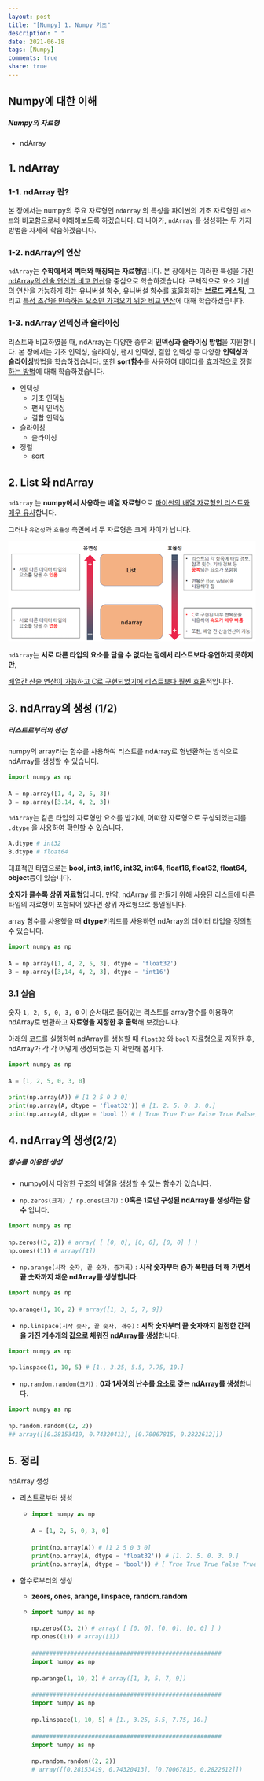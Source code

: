 ```yaml
---
layout: post
title: "[Numpy] 1. Numpy 기초"
description: " "
date: 2021-06-18
tags: [Numpy]
comments: true
share: true
---
```



## Numpy에 대한 이해

##### Numpy의 자료형

- ndArray





## 1. ndArray

### 1-1. ndArray 란?

본 장에서는 numpy의 주요 자료형인 `ndArray` 의 특성을 파이썬의 기초 자료형인 `리스트`와 비교함으로써 이해해보도록 하겠습니다. 더 나아가, `ndArray` 를 생성하는 두 가지 방법을 자세히 학습하겠습니다.



### 1-2. ndArray의 연산

`ndArray`는 **수학에서의 벡터와 매칭되는 자료형**입니다. 본 장에서는 이러한 특성을 가진 <u>ndArray의 산술 연산과 비교 연산</u>을 중심으로 학습하겠습니다. 구체적으로 요소 기반의 연산을 가능하게 하는 유니버셜 함수, 유니버설 함수를 효율화하는 **브로드 캐스팅**, 그리고 <u>특정 조건을 만족하는 요소만 가져오기 위한 비교 연산</u>에 대해 학습하겠습니다.



### 1-3. ndArray 인덱싱과 슬라이싱

리스트와 비교하였을 때, ndArray는 다양한 종류의 **인덱싱과 슬라이싱 방법**을 지원합니다. 본 장에서는 기초 인덱싱, 슬라이싱, 팬시 인덱싱, 결합 인덱싱 등 다양한 **인덱싱과 슬라이싱**방법을 학습하겠습니다. 또한 **sort함수**를 사용하여 <u>데이터를 효과적으로 정렬하는 방법</u>에 대해 학습하겠습니다.



- 인덱싱
  - 기초 인덱싱
  - 팬시 인덱싱
  - 결합 인덱싱
- 슬라이싱
  - 슬라이싱
- 정렬
  - sort



## 2. List 와 ndArray

`ndArray` 는 **numpy에서 사용하는 배열 자료형**으로 <u>파이썬의 배열 자료형인 리스트와 매우 유사</u>합니다. 

그러나 `유연성`과 `효율성` 측면에서 두 자료형은 크게 차이가 납니다.

![image-20200820164621405](images/image-20200820164621405.png)



`ndArray`는 **서로 다른 타입의 요소를 담을 수 없다는 점에서 리스트보다 유연하지 못하지만,** 

<u>배열간 산술 연산이 가능하고 C로 구현되었기에 리스트보다 훨씬 효율</u>적입니다.





## 3. ndArray의 생성 (1/2)

##### 리스트로부터의 생성

numpy의 array라는 함수를 사용하여 리스트를 ndArray로 형변환하는 방식으로 ndArray를 생성할 수 있습니다.



```python
import numpy as np

A = np.array([1, 4, 2, 5, 3])
B = np.array([3.14, 4, 2, 3])
```



`ndArray`는 같은 타입의 자료형만 요소를 받기에, 어떠한 자료형으로 구성되었는지를 `.dtype` 을 사용하여 확인할 수 있습니다.



```python
A.dtype # int32
B.dtype # float64
```



대표적인 타입으로는 **bool, int8, int16, int32, int64, float16, float32, float64, object**등이 있습니다.

**숫자가 클수록 상위 자료형**입니다. 만약, ndArray 를 만들기 위해 사용된 리스트에 다른 타입의 자료형이 포함되어 있다면 상위 자료형으로 통일됩니다.



array 함수를 사용했을 때 **dtype**키워드를 사용하면 ndArray의 데이터 타입을 정의할 수 있습니다.

```python
import numpy as np

A = np.array([1, 4, 2, 5, 3], dtype = 'float32')
B = np.array([3,14, 4, 2, 3], dtype = 'int16')
```





### 3.1 실습

숫자 `1, 2, 5, 0, 3, 0` 이 순서대로 들어있는 리스트를 array함수를 이용하여 ndArray로 변환하고 **자료형을 지정한 후 출력**해 보겠습니다.



아래의 코드를 실행하여 ndArray를 생성할 때 `float32` 와 `bool` 자료형으로 지정한 후, 
ndArray가 각 각 어떻게 생성되었는 지 확인해 봅시다.

```python
import numpy as np

A = [1, 2, 5, 0, 3, 0]

print(np.array(A)) # [1 2 5 0 3 0]
print(np.array(A, dtype = 'float32')) # [1. 2. 5. 0. 3. 0.]
print(np.array(A, dtype = 'bool')) # [ True True True False True False]
```





## 4. ndArray의 생성(2/2)

##### 함수를 이용한 생성



- numpy에서 다양한 구조의 배열을 생성할 수 있는 함수가 있습니다.

- `np.zeros(크기) / np.ones(크기)`  : **0혹은 1로만 구성된 ndArray를 생성하는 함수** 입니다.

```python
import numpy as np

np.zeros((3, 2)) # array( [ [0, 0], [0, 0], [0, 0] ] )
np.ones((1)) # array([1])
```



- `np.arange(시작 숫자, 끝 숫자, 증가폭)` : **시작 숫자부터 증가 폭만큼 더 해 가면서 끝 숫자까지 채운 ndArray를 생성합니다.**

```python
import numpy as np

np.arange(1, 10, 2) # array([1, 3, 5, 7, 9])
```



- `np.linspace(시작 숫자, 끝 숫자, 개수)` : **시작 숫자부터 끝 숫자까지 일정한 간격을 가진 개수개의 값으로 채워진 ndArray를 생성**합니다.

```python
import numpy as np

np.linspace(1, 10, 5) # [1., 3.25, 5.5, 7.75, 10.]
```





- `np.random.random(크기)` : **0과 1사이의 난수를 요소로 갖는 ndArray를 생성**합니다.

```python
import numpy as np

np.random.random((2, 2))
## array([[0.28153419, 0.74320413], [0.70067815, 0.2822612]])
```





## 5. 정리

ndArray 생성

- 리스트로부터 생성

  - ```python
    import numpy as np
    
    A = [1, 2, 5, 0, 3, 0]
    
    print(np.array(A)) # [1 2 5 0 3 0]
    print(np.array(A, dtype = 'float32')) # [1. 2. 5. 0. 3. 0.]
    print(np.array(A, dtype = 'bool')) # [ True True True False True False]
    ```

    

- 함수로부터의 생성

  - **zeors, ones, arange, linspace, random.random**

  - ```python
    import numpy as np
    
    np.zeros((3, 2)) # array( [ [0, 0], [0, 0], [0, 0] ] )
    np.ones((1)) # array([1])
    
    ######################################################
    import numpy as np
    
    np.arange(1, 10, 2) # array([1, 3, 5, 7, 9])
    
    ######################################################
    import numpy as np
    
    np.linspace(1, 10, 5) # [1., 3.25, 5.5, 7.75, 10.]
    
    ######################################################
    import numpy as np
    
    np.random.random((2, 2))
    # array([[0.28153419, 0.74320413], [0.70067815, 0.2822612]])
    ```

    

